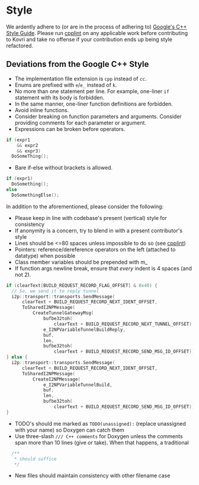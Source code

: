 # Style
We ardently adhere to (or are in the process of adhering to) [Google's C++ Style Guide](https://google.github.io/styleguide/cppguide.html).
Please run [cpplint](https://pypi.python.org/pypi/cpplint/) on any applicable work before contributing to Kovri and take no offense if your contribution ends up being style refactored.

## Deviations from the Google C++ Style

- The implementation file extension is ``cpp`` instead of ``cc``.
- Enums are prefixed with ``e``/``e_`` instead of ``k``.
- No more than one statement per line.
  For example, one-liner ``if`` statement with its body is forbidden.
- In the same manner, one-liner function definitions are forbidden.
- Avoid inline functions.
- Consider breaking on function parameters and arguments.
  Consider providing comments for each parameter or argument.
- Expressions can be broken before operators.

```cpp
if (expr1
    && expr2
    && expr3)
  DoSomeThing();
```

- Bare if-else without brackets is allowed.

```cpp
if (expr1)
  DoSomething();
else
  DoSomethingElse();
```

In addition to the aforementioned, please consider the following:

- Please keep in line with codebase's present (vertical) style for consistency
- If anonymity is a concern, try to blend in with a present contributor's style
- Lines should be <=80 spaces unless impossible to do so (see [cpplint](https://pypi.python.org/pypi/cpplint/))
- Pointers: reference/dereference operators on the left (attached to datatype) when possible
- Class member variables should be prepended with m_
- If function args newline break, ensure that *every* indent is 4 spaces (and not 2).
```cpp
if (clearText[BUILD_REQUEST_RECORD_FLAG_OFFSET] & 0x40) {
  // So, we send it to reply tunnel
  i2p::transport::transports.SendMessage(
      clearText + BUILD_REQUEST_RECORD_NEXT_IDENT_OFFSET,
      ToSharedI2NPMessage(
          CreateTunnelGatewayMsg(
              bufbe32toh(
                  clearText + BUILD_REQUEST_RECORD_NEXT_TUNNEL_OFFSET),
              e_I2NPVariableTunnelBuildReply,
              buf,
              len,
              bufbe32toh(
                  clearText + BUILD_REQUEST_RECORD_SEND_MSG_ID_OFFSET))));
} else {
  i2p::transport::transports.SendMessage(
      clearText + BUILD_REQUEST_RECORD_NEXT_IDENT_OFFSET,
      ToSharedI2NPMessage(
          CreateI2NPMessage(
              e_I2NPVariableTunnelBuild,
              buf,
              len,
              bufbe32toh(
                  clearText + BUILD_REQUEST_RECORD_SEND_MSG_ID_OFFSET))));
}
```
- TODO's should me marked as ```TODO(unassigned):``` (replace unassigned with your name) so Doxygen can catch them
- Use three-slash ```/// C++ comments``` for Doxygen unless the comments span more than 10 lines (give or take). When that happens, a traditional
```c
  /**
   * should suffice
   */
```
- New files should maintain consistency with other filename case
